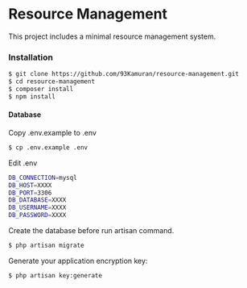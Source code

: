 # Resource Management

This project includes a minimal resource management system.

### Installation

```sh
$ git clone https://github.com/93Kamuran/resource-management.git
$ cd resource-management
$ composer install
$ npm install
```


####  Database
Copy .env.example to .env
```sh
$ cp .env.example .env
```
Edit .env
```sh
DB_CONNECTION=mysql
DB_HOST=XXXX
DB_PORT=3306
DB_DATABASE=XXXX
DB_USERNAME=XXXX
DB_PASSWORD=XXXX
```
Create the database before run artisan command.
```sh
$ php artisan migrate
```
Generate your application encryption key:
```sh
$ php artisan key:generate
```

 